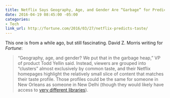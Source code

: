 ```yaml
---
title: Netflix Says Geography, Age, and Gender Are “Garbage” for Predicting Taste
date: 2016-04-19 08:45:00 -05:00
categories:
- Tech
link_url: http://fortune.com/2016/03/27/netflix-predicts-taste/
---
```


This one is from a while ago, but still fascinating. David Z. Morris writing for *Fortune*:

> “Geography, age, and gender? We put that in the garbage heap,” VP of product Todd Yellin said. Instead, viewers are grouped into “clusters” almost exclusively by common taste, and their Netflix homepages highlight the relatively small slice of content that matches their taste profile. Those profiles could be the same for someone in New Orleans as someone in New Delhi (though they would likely have access to [very different libraries](http://www.wired.com/2015/12/netflix-ridiculous-six-adam-sandler-to-beat-hollywood-and-rule-the-world/)).
